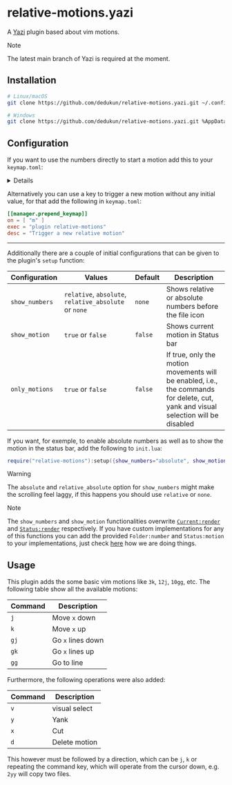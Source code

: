 # relative-motions.yazi

A [Yazi](https://github.com/sxyazi/yazi) plugin based about vim motions.

> [!NOTE]
> The latest main branch of Yazi is required at the moment.

## Installation

```sh
# Linux/macOS
git clone https://github.com/dedukun/relative-motions.yazi.git ~/.config/yazi/plugins/relative-motions.yazi

# Windows
git clone https://github.com/dedukun/relative-motions.yazi.git %AppData%\yazi\config\plugins\relative-motions.yazi
```

## Configuration

If you want to use the numbers directly to start a motion add this to your `keymap.toml`:

<details>

```toml
[[manager.prepend_keymap]]
on = [ "1" ]
exec = "plugin relative-motions --args=1"
desc = "Move in relative steps"

[[manager.prepend_keymap]]
on = [ "2" ]
exec = "plugin relative-motions --args=2"
desc = "Move in relative steps"

[[manager.prepend_keymap]]
on = [ "3" ]
exec = "plugin relative-motions --args=3"
desc = "Move in relative steps"

[[manager.prepend_keymap]]
on = [ "4" ]
exec = "plugin relative-motions --args=4"
desc = "Move in relative steps"

[[manager.prepend_keymap]]
on = [ "5" ]
exec = "plugin relative-motions --args=5"
desc = "Move in relative steps"

[[manager.prepend_keymap]]
on = [ "6" ]
exec = "plugin relative-motions --args=6"
desc = "Move in relative steps"

[[manager.prepend_keymap]]
on = [ "7" ]
exec = "plugin relative-motions --args=7"
desc = "Move in relative steps"

[[manager.prepend_keymap]]
on = [ "8" ]
exec = "plugin relative-motions --args=8"
desc = "Move in relative steps"

[[manager.prepend_keymap]]
on = [ "9" ]
exec = "plugin relative-motions --args=9"
desc = "Move in relative steps"
```

</details>

Alternatively you can use a key to trigger a new motion without any initial value, for that add the following in `keymap.toml`:

```toml
[[manager.prepend_keymap]]
on = [ "m" ]
exec = "plugin relative-motions"
desc = "Trigger a new relative motion"
```

---

Additionally there are a couple of initial configurations that can be given to the plugin's `setup` function:

| Configuration  | Values                                                | Default | Description                                                                                                                        |
| -------------- | ----------------------------------------------------- | ------- | ---------------------------------------------------------------------------------------------------------------------------------- |
| `show_numbers` | `relative`, `absolute`, `relative_absolute` or `none` | `none`  | Shows relative or absolute numbers before the file icon                                                                            |
| `show_motion`  | `true` or `false`                                     | `false` | Shows current motion in Status bar                                                                                                 |
| `only_motions` | `true` or `false`                                     | `false` | If true, only the motion movements will be enabled, i.e., the commands for delete, cut, yank and visual selection will be disabled |

If you want, for exemple, to enable absolute numbers as well as to show the motion in the status bar,
add the following to `init.lua`:

```lua
require("relative-motions"):setup({show_numbers="absolute", show_motion = true})
```

> [!WARNING]
> The `absolute` and `relative_absolute` option for `show_numbers` might make the scrolling feel
> laggy, if this happens you should use `relative` or `none`.

> [!NOTE]
> The `show_numbers` and `show_motion` functionalities overwrite [`Current:render`](https://github.com/sxyazi/yazi/blob/e51e8ad789914b2ab4a9485da7aa7fbc7b3bb450/yazi-plugin/preset/components/current.lua#L5)
> and [`Status:render`](https://github.com/sxyazi/yazi/blob/e51e8ad789914b2ab4a9485da7aa7fbc7b3bb450/yazi-plugin/preset/components/status.lua#L111) respectively.
> If you have custom implementations for any of this functions
> you can add the provided `Folder:number` and `Status:motion` to your implementations, just check [here](https://github.com/dedukun/relative-motions.yazi/blob/main/init.lua#L31) how we are doing things.

## Usage

This plugin adds the some basic vim motions like `3k`, `12j`, `10gg`, etc.
The following table show all the available motions:

| Command | Description       |
| ------- | ----------------- |
| `j`     | Move `x` down     |
| `k`     | Move `x` up       |
| `gj`    | Go `x` lines down |
| `gk`    | Go `x` lines up   |
| `gg`    | Go to line        |

Furthermore, the following operations were also added:

| Command | Description   |
| ------- | ------------- |
| `v`     | visual select |
| `y`     | Yank          |
| `x`     | Cut           |
| `d`     | Delete motion |

This however must be followed by a direction, which can be `j`, `k` or repeating the command key,
which will operate from the cursor down, e.g. `2yy` will copy two files.
